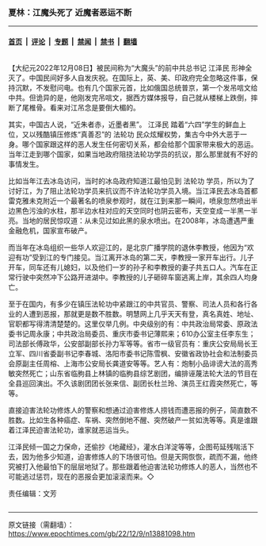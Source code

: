 ### 夏林：江魔头死了 近魔者恶运不断

---

#### [首页](../../../..?n13881098) &nbsp;|&nbsp; [评论](../../../../../epoch-comment?n13881098) &nbsp;|&nbsp; [专题](../../../../../epoch-special?n13881098) &nbsp;|&nbsp; [禁闻](../../../../../epoch-news?n13881098) &nbsp;|&nbsp; [禁书](../../../../../books?n13881098) &nbsp;|&nbsp; [翻墙](https://github.com/gfw-breaker/nogfw/blob/master/README.md?n13881098)


<div class="column" id="artbody" itemprop="articleBody">
 <!-- article content begin -->
 <p>
  【大纪元2022年12月08日】被民间称为“大魔头”的前中共总书记
  <ok href="https://www.epochtimes.com/gb/tag/%E6%B1%9F%E6%B3%BD%E6%B0%91.html">
   江泽民
  </ok>
  形神全灭了。中国民间好多人自发庆祝。在国际上，英、美、印政府完全忽略这件事，保持沉默，不发慰问电。也有几个国家元首，比如俄国总统普京，第一个发吊唁文给中共。但诡异的是，他刚发完吊唁文，据西方媒体报导，自己就从楼梯上跌倒，摔断了尾椎骨。看来对江吊念是要倒大楣的。
 </p>
 <p>
  其实，中国古人说，“近朱者赤，近墨者黑”。
  <ok href="https://www.epochtimes.com/gb/tag/%E6%B1%9F%E6%B3%BD%E6%B0%91.html">
   江泽民
  </ok>
  踏着“六四”学生的鲜血上位，又以残酷镇压修炼“真善忍”的
  <ok href="https://www.epochtimes.com/gb/tag/%E6%B3%95%E8%BD%AE%E5%8A%9F.html">
   法轮功
  </ok>
  民众炫耀权势，集古今中外大恶于一身。哪个国家跟这样的恶人发生任何密切关系，都会给那个国家带来极大的恶运。当年江走到哪个国家，如果当地政府阻挠法轮功学员的抗议，那么那里就有不好的事情发生。
 </p>
 <p>
  比如当年江去冰岛访问，当时的冰岛政府知道江最怕见到
  <ok href="https://www.epochtimes.com/gb/tag/%E6%B3%95%E8%BD%AE%E5%8A%9F.html">
   法轮功
  </ok>
  学员，所以为了讨好江，为了阻止法轮功学员来抗议而不许法轮功学员入境。当江泽民去冰岛首都雷克雅未克附近一个最著名的喷泉参观时，就在江到来那一瞬间，喷泉忽然喷出半边黑色污浊的水柱，那半边水柱对应的天空同时也阴云密布，天空变成一半黑一半亮。当地的居民惊叹道：从未见过如此黑的泉水喷出。在2008年，冰岛遭遇严重金融危机，国家宣布破产。
 </p>
 <p>
  而当年在冰岛组织一些华人欢迎江的，是北京广播学院的退休李教授，他因为“欢迎有功”受到江的专门接见。当江离开冰岛的第二天，李教授一家开车出行。儿子开车，同车还有儿媳妇，以及他们一岁的孙子和李教授的妻子共五口人。汽车在正常行驶中突然冲下公路开进湖中。李教授的儿子砸碎车窗逃离上岸，其余四人均身亡。
 </p>
 <p>
  至于在国内，有多少在镇压法轮功中紧跟江的中共官员、警察、司法人员和各行各业的人遭到恶报，那就更是数不胜数。明慧网上几乎天天有登，真名真姓、地址、官职都写得清清楚楚的。这里仅举几例。中央级别的有：中共政治局常委、原政法委书记周永康；中共政治局委员、重庆市委书记薄熙来；610办公室主任李东生；司法部长傅政华，公安部副部长孙力军等等。省市一级官员有：重庆公安局局长王立军、四川省委副书记李春城、洛阳市委书记陈雪枫、安徽省政协社会和法制委员会原副主任周榕、上海市公安局长龚道安等等。艺人有：炮制小品诽谤大法的高秀敏突然死亡；山东省临朐县上林镇的临朐县综艺剧团，编排诬蔑法轮大法的节目在全县巡回演出。不久该剧团团长张来信、副团长杜兰玲、演员王红霞突然死亡，等等。
 </p>
 <p>
  直接迫害法轮功修炼人的警察和想通过迫害修炼人捞钱而遭恶报的例子，简直数不胜数。比如生各种癌症、车祸、突然倒地不醒、突然破产一贫如洗等等。真是谁跟着江泽民迫害法轮功，谁家就恶运当头。
 </p>
 <p>
  江泽民倾一国之力保命，还偷抄《地藏经》，灌水白洋淀等等，企图苟延残喘活下去，因为他多少知道，迫害修炼人的下场很可怕。但是天网恢恢，疏而不漏，他终究被打入他最怕下的层层地狱了。那些跟着他迫害法轮功修炼人的恶人，当然也不可能逃过惩罚，现在的恶报会更加滚滚而来。◇
 </p>
 <p>
  责任编辑：文芳
 </p>
 <!-- article content end -->
</div>


---

原文链接（需翻墙）：https://www.epochtimes.com/gb/22/12/9/n13881098.htm